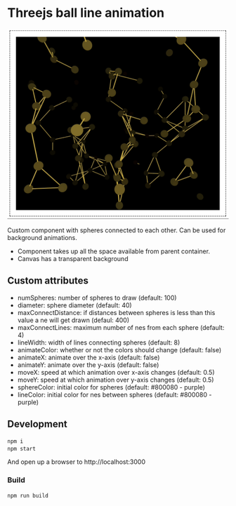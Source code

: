 # Threejs ball line animation

![Demo GIF](/static/gif.gif)

Custom component with spheres connected to each other. Can be used for background animations.

- Component takes up all the space available from parent container.
- Canvas has a transparent background

## Custom attributes

- numSpheres: number of spheres to draw (default: 100)
- diameter: sphere diameter (default: 40)
- maxConnectDistance: if distances between spheres is less than this value a ne will get drawn (defaul: 400)
- maxConnectLines: maximum number of nes from each sphere (default: 4)
- lineWidth: width of lines connecting spheres (default: 8)
- animateColor: whether or not the colors should change (default: false)
- animateX: animate over the x-axis (default: false)
- animateY: animate over the y-axis (default: false)
- moveX: speed at which animation over x-axis changes (default: 0.5)
- moveY: speed at which animation over y-axis changes (default: 0.5)
- sphereColor: initial color for spheres (default: #800080 - purple)
- lineColor: initial color for nes between spheres (default: #800080 - purple)


## Development

```sh
npm i
npm start
```

And open up a browser to http://localhost:3000


### Build

```sh
npm run build
```
